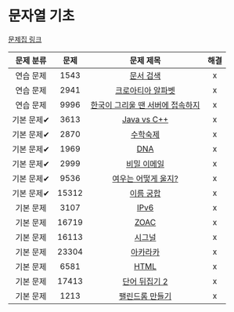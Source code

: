 # 문자열 기초

[문제집 링크](https://www.acmicpc.net/workbook/view/14409)

| 문제 분류 | 문제 | 문제 제목 | 해결 |
| :--: | :--: | :--: | :--: |
| 연습 문제 | 1543 | [문서 검색](https://www.acmicpc.net/problem/1543) | x |
| 연습 문제 | 2941 | [크로아티아 알파벳](https://www.acmicpc.net/problem/2941) | x |
| 연습 문제 | 9996 | [한국이 그리울 땐 서버에 접속하지](https://www.acmicpc.net/problem/9996) | x |
| 기본 문제✔ | 3613 | [Java vs C++](https://www.acmicpc.net/problem/3613) | x |
| 기본 문제✔ | 2870 | [수학숙제](https://www.acmicpc.net/problem/2870) | x |
| 기본 문제✔ | 1969 | [DNA](https://www.acmicpc.net/problem/1969) | x |
| 기본 문제✔ | 2999 | [비밀 이메일](https://www.acmicpc.net/problem/2999) | x |
| 기본 문제✔ | 9536 | [여우는 어떻게 울지?](https://www.acmicpc.net/problem/9536) | x |
| 기본 문제✔ | 15312 | [이름 궁합](https://www.acmicpc.net/problem/15312) | x |
| 기본 문제 | 3107 | [IPv6](https://www.acmicpc.net/problem/3107) | x |
| 기본 문제 | 16719 | [ZOAC](https://www.acmicpc.net/problem/16719) | x |
| 기본 문제 | 16113 | [시그널](https://www.acmicpc.net/problem/16113) | x |
| 기본 문제 | 23304 | [아카라카](https://www.acmicpc.net/problem/23304) | x |
| 기본 문제 | 6581 | [HTML](https://www.acmicpc.net/problem/6581) | x |
| 기본 문제 | 17413 | [단어 뒤집기 2](https://www.acmicpc.net/problem/17413) | x |
| 기본 문제 | 1213 | [팰린드롬 만들기](https://www.acmicpc.net/problem/1213) | x |
